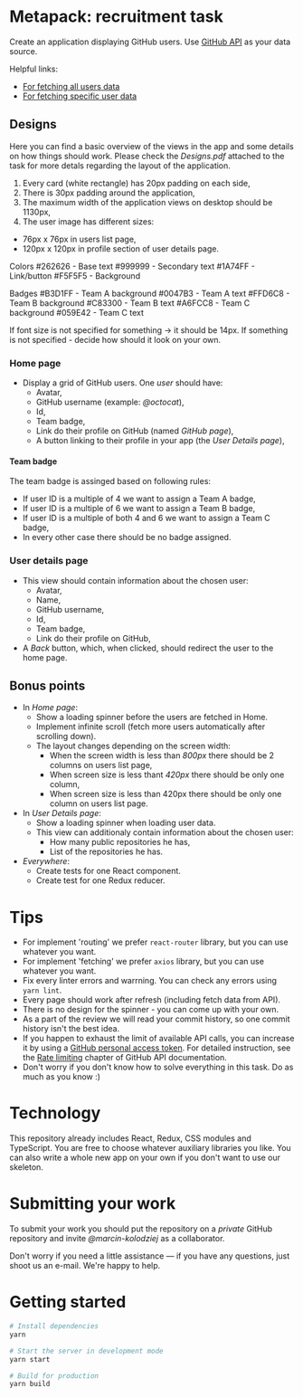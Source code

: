 # Metapack: recruitment task

Create an application displaying GitHub users. Use [GitHub API](https://developer.github.com/v3/) as your data source.

Helpful links:

- [For fetching all users data](https://docs.github.com/en/rest/reference/users#list-users)
- [For fetching specific user data](https://docs.github.com/en/rest/reference/users#get-a-user)

## Designs

Here you can find a basic overview of the views in the app and some details on how things should work. Please check the _Designs.pdf_ attached to the task for more detals regarding the layout of the application.

1. Every card (white rectangle) has 20px padding on each side,
2. There is 30px padding around the application,
3. The maximum width of the application views on desktop should be 1130px,
4. The user image has different sizes:

- 76px x 76px in users list page,
- 120px x 120px in profile section of user details page.

Colors
#262626 - Base text
#999999 - Secondary text
#1A74FF - Link/button
#F5F5F5 - Background

Badges
#B3D1FF - Team A background
#0047B3 - Team A text
#FFD6C8 - Team B background
#C83300 - Team B text
#A6FCC8 - Team C background
#059E42 - Team C text

If font size is not specified for something -> it should be 14px.
If something is not specified - decide how should it look on your own.

### Home page

- Display a grid of GitHub users. One _user_ should have:
  - Avatar,
  - GitHub username (example: _@octocat_),
  - Id,
  - Team badge,
  - Link do their profile on GitHub (named _GitHub page_),
  - A button linking to their profile in your app (the _User Details page_),

#### Team badge

The team badge is assinged based on following rules:

- If user ID is a multiple of 4 we want to assign a Team A badge,
- If user ID is a multiple of 6 we want to assign a Team B badge,
- If user ID is a multiple of both 4 and 6 we want to assign a Team C badge,
- In every other case there should be no badge assigned.

### User details page

- This view should contain information about the chosen user:
  - Avatar,
  - Name,
  - GitHub username,
  - Id,
  - Team badge,
  - Link do their profile on GitHub,
- A _Back_ button, which, when clicked, should redirect the user to the home page.

## Bonus points

- In _Home page_:
  - Show a loading spinner before the users are fetched in Home.
  - Implement infinite scroll (fetch more users automatically after scrolling down).
  - The layout changes depending on the screen width:
    - When the screen width is less than _800px_ there should be 2 columns on users list page,
    - When screen size is less thant _420px_ there should be only one column,
    - When screen size is less than 420px there should be only one column on users list page.
- In _User Details page_:
  - Show a loading spinner when loading user data.
  - This view can additionaly contain information about the chosen user:
    - How many public repositories he has,
    - List of the repositories he has.
- _Everywhere_:
  - Create tests for one React component.
  - Create test for one Redux reducer.

# Tips

- For implement 'routing' we prefer `react-router` library, but you can use whatever you want.
- For implement 'fetching' we prefer `axios` library, but you can use whatever you want.
- Fix every linter errors and warrning. You can check any errors using `yarn lint`.
- Every page should work after refresh (including fetch data from API).
- There is no design for the spinner - you can come up with your own.
- As a part of the review we will read your commit history, so one commit history isn't the best idea.
- If you happen to exhaust the limit of available API calls, you can increase it by using a [GitHub personal access token](https://github.com/settings/tokens). For detailed instruction, see the [Rate limiting](https://developer.github.com/v3/#rate-limiting) chapter of GitHub API documentation.
- Don't worry if you don't know how to solve everything in this task. Do as much as you know :)

# Technology

This repository already includes React, Redux, CSS modules and TypeScript. You are free to choose whatever auxiliary libraries you like. You can also write a whole new app on your own if you don't want to use our skeleton.

# Submitting your work

To submit your work you should put the repository on a _private_ GitHub repository and invite _@marcin-kolodziej_ as a collaborator.

Don't worry if you need a little assistance — if you have any questions, just shoot us an e-mail. We're happy to help.

# Getting started

```bash
# Install dependencies
yarn

# Start the server in development mode
yarn start

# Build for production
yarn build
```
